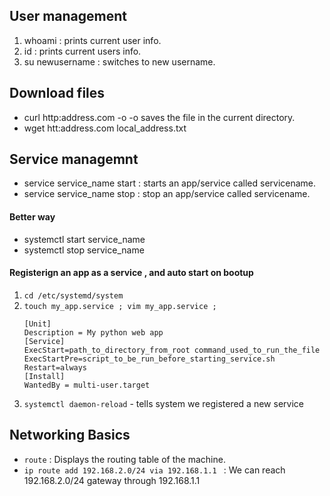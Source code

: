 ## User management
1. whoami : prints current user info.
2. id : prints current users info.
3. su newusername : switches to new username.


## Download files
- curl http:address.com -o
    -o saves the file in the current directory.
- wget htt:address.com local_address.txt

## Service managemnt
- service service_name start : starts an app/service called servicename.
- service service_name stop : stop an app/service called servicename.

#### Better way
- systemctl start service_name
- systemctl stop service_name

#### Registerign an app as a service , and auto start on bootup
1. ```cd /etc/systemd/system```
2. ```touch my_app.service ; vim my_app.service ;```
    ```
    [Unit]
    Description = My python web app
    [Service]
    ExecStart=path_to_directory_from_root command_used_to_run_the_file
    ExecStartPre=script_to_be_run_before_starting_service.sh
    Restart=always
    [Install]
    WantedBy = multi-user.target
    ```
3. ```systemctl daemon-reload``` - tells system we registered a new service


## Networking Basics
- ```route``` : Displays the routing table of the machine.
- ```ip route add 192.168.2.0/24 via 192.168.1.1 ``` : We can reach 192.168.2.0/24 gateway through 192.168.1.1



